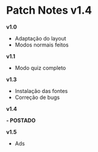 # Patch Notes v1.4

**v1.0**

- Adaptação do layout
- Modos normais feitos

**v1.1**

- Modo quiz completo

**v1.3**

- Instalação das fontes
- Correção de bugs

**v1.4**

**- POSTADO**

**v1.5**

- Ads
